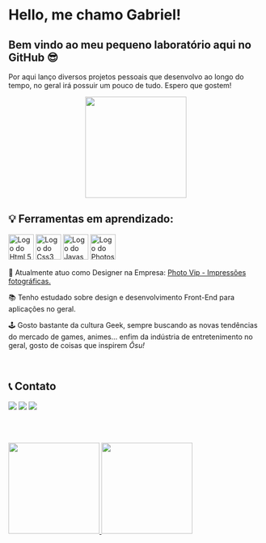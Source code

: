# Hello, me chamo Gabriel! 
## Bem vindo ao meu pequeno laboratório aqui no GitHub 😎
<p>Por aqui lanço diversos projetos pessoais que desenvolvo ao longo do tempo, no geral irá possuir um pouco de tudo. Espero que gostem!</p>
<p align="center"> <img src="https://media.tenor.com/dl5nJJakC38AAAAi/steins-gate-sticker.gif" width="200"></p>






## 💡 Ferramentas em aprendizado:
  <img src="https://cdn.jsdelivr.net/gh/devicons/devicon/icons/html5/html5-original.svg" alt="Logo do Html 5" width="50"/>  <img src="https://cdn.jsdelivr.net/gh/devicons/devicon/icons/css3/css3-original.svg" alt="Logo do Css3" width="50"/> <img src="https://cdn.jsdelivr.net/gh/devicons/devicon/icons/javascript/javascript-original.svg" alt="Logo do Javascript" width="50"/> <img src="https://cdn.jsdelivr.net/gh/devicons/devicon/icons/photoshop/photoshop-plain.svg" width="50" alt="Logo do Photoshop"/>

<p>📸 Atualmente atuo como Designer na Empresa: <a href="https://www.facebook.com/povoafotos/?locale=pt_BR">Photo Vip - Impressões fotográficas.</a></p>
<p>📚 Tenho estudado sobre design e desenvolvimento Front-End para aplicações no geral.</p>
<p>🕹️ Gosto bastante da cultura Geek, sempre buscando as novas tendências do mercado de games, animes... enfim da indústria de entretenimento no geral, gosto de coisas que inspirem <em>Ôsu!</em></p>

<br>
        
## 📞 Contato
<div>
<a href="https://www.instagram.com/gab.martins05/" target="_blank"><img loading="lazy" src="https://img.shields.io/badge/-Instagram-%23E4405F?style=for-the-badge&logo=instagram&logoColor=white" target="_blank"></a>
<a href = "mailto:gabriel.obom01@gmail.com"><img loading="lazy" src="https://img.shields.io/badge/Gmail-D14836?style=for-the-badge&logo=gmail&logoColor=white" target="_blank"></a>
<a href="https://www.linkedin.com/in/gabriel-martins2003/" target="_blank"><img loading="lazy" src="https://img.shields.io/badge/-LinkedIn-%230077B5?style=for-the-badge&logo=linkedin&logoColor=white" target="_blank"></a>   
</div>

<br><br>

<div>
<a href="https://github.com/seu-usuário-aqui">
<img loading="lazy" height="180em" src="https://github-readme-stats.vercel.app/api/top-langs/?username=gabrielPereira360&layout=compact&langs_count=7&theme=dracula"/>
<img loading="lazy" height="180em" src="https://github-readme-stats.vercel.app/api?username=gabrielPereira360&show_icons=true&theme=dracula&include_all_commits=true&count_private=true"/>
</div>
